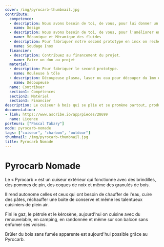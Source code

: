 ```yaml
---
cover: /img/pyrocarb-thumbnail.jpg
contribute:
  competence:
  - description: Nous avons besoin de toi, de vous, pour lui donner un look incomparable, le rendre craquant, distingué, limite incontournable.
    name: Design
  - description: Nous avons besoin de toi, de vous, pour l'améliorer encore et encore, atteindre des performances hors du commun et repousser les limites de l'efficacité.
    name: Mécanique et Mécanique des fluides
  - description: Pour fabriquer notre second prototype en inox on recherche quelqu’un sachant souder l’inox
    name: Soudage Inox
  financier:
  - description: Contribuez au financement du projet.
    name: Faire un don au projet
  materiel:
  - description: Pour fabriquer le second prototype.
    name: Rouleuse à tôle
  - description: Découpeuse plasma, laser ou eau pour découper du 1mm d’acier proprement en cercle.
    name: Découpeuse
  name: Contribuer
  section1: Compétences
  section2: Matériel
  section3: Financier
description: Le cuiseur à bois qui se plie et se promène partout, produit du charbon avec une combustion presque
documentation:
- link: https://www.ascribe.io/app/pieces/28699
  name: Licence
porteurs: ["Pascal Tabary"]
node: pyrocarb-nomade
tags: ["cuiseur", "charbon", "outdour"]
thumbnail: /img/pyrocarb-thumbnail.jpg
title: Pyrocarb Nomade
---
```

# Pyrocarb Nomade

Le « Pyrocarb » est un cuiseur extérieur qui fonctionne avec des brindilles, des pommes de pin, des coques de noix et même des granulés de bois.

Il rend autonome celles et ceux qui ont besoin de chauffer de l'eau, cuire des pâtes, réchauffer une boite de conserve et même les talentueux cuisiniers de plein air.

Fini le gaz, le pétrole et le kérosène, aujourd'hui on cuisine avec du renouvelable, en camping, en randonnée et même sur son balcon sans enfumer ses voisins.

Brûler du bois sans fumée apparente est aujourd'hui possible grâce au Pyrocarb.
